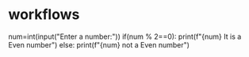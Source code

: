 # workflows
num=int(input("Enter a number:"))
if(num % 2==0):
   print(f"{num} It is a Even number")
else:
   print(f"{num} not a Even number") 
